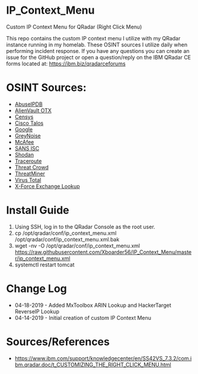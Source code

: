 # IP_Context_Menu
Custom IP Context Menu for QRadar (Right Click Menu)

This repo contains the custom IP context menu I utilize with my QRadar instance running in my homelab. These OSINT sources I utilize daily when performing incident response. If you have any questions you can create an issue for the GitHub project or open a question/reply on the IBM QRadar CE forms located at: https://ibm.biz/qradarceforums

# OSINT Sources:
  - [AbuseIPDB](https://www.abuseipdb.com/)
  - [AlienVault OTX](https://otx.alienvault.com/)
  - [Censys](https://censys.io/)
  - [Cisco Talos](https://talosintelligence.com/)
  - [Google](https://google.com)
  - [GreyNoise](https://greynoise.io/)
  - [McAfee](https://www.mcafee.com/enterprise/en-us/threat-center.html)
  - [SANS ISC](https://isc.sans.edu/ipinfo.html)
  - [Shodan](https://www.shodan.io/)
  - [Traceroute](https://en.wikipedia.org/wiki/Traceroute)
  - [Threat Crowd](https://www.threatcrowd.org/)
  - [ThreatMiner](https://www.threatminer.org/)
  - [Virus Total](https://www.virustotal.com/)
  - [X-Force Exchange Lookup](https://exchange.xforce.ibmcloud.com/)

# Install Guide
1. Using SSH, log in to the QRadar Console as the root user.
2. cp /opt/qradar/conf/ip_context_menu.xml /opt/qradar/conf/ip_context_menu.xml.bak
3. wget -nv -O /opt/qradar/conf/ip_context_menu.xml https://raw.githubusercontent.com/Xboarder56/IP_Context_Menu/master/ip_context_menu.xml
4. systemctl restart tomcat

# Change Log
  - 04-18-2019 - Added MxToolbox ARIN Lookup and HackerTarget ReverseIP Lookup
  - 04-14-2019 - Initial creation of custom IP Context Menu

# Sources/References
- https://www.ibm.com/support/knowledgecenter/en/SS42VS_7.3.2/com.ibm.qradar.doc/t_CUSTOMIZING_THE_RIGHT_CLICK_MENU.html
